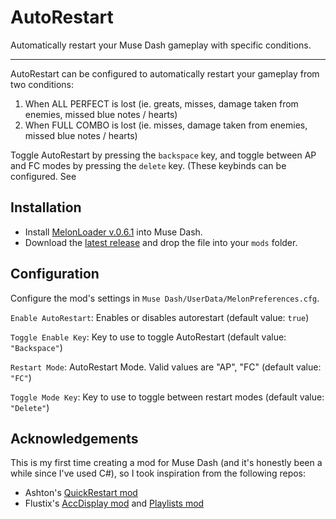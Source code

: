# AutoRestart

Automatically restart your Muse Dash gameplay with specific conditions.

---

AutoRestart can be configured to automatically restart your gameplay from two conditions:
1. When ALL PERFECT is lost (ie. greats, misses, damage taken from enemies, missed blue notes / hearts)
2. When FULL COMBO is lost (ie. misses, damage taken from enemies, missed blue notes / hearts)

Toggle AutoRestart by pressing the `backspace` key, and toggle between AP and FC modes by pressing the `delete` key.
(These keybinds can be configured. See 

## Installation

- Install [MelonLoader v.0.6.1](https://github.com/LavaGang/MelonLoader) into Muse Dash.
- Download the [latest release](https://github.com/Miriitode/AutoRestart/releases) and drop the file into your `mods` folder.

## Configuration

Configure the mod's settings in `Muse Dash/UserData/MelonPreferences.cfg`.

`Enable AutoRestart`: Enables or disables autorestart (default value: `true`)

`Toggle Enable Key`: Key to use to toggle AutoRestart (default value: `"Backspace"`)

`Restart Mode`: AutoRestart Mode. Valid values are "AP", "FC" (default value: `"FC"`)

`Toggle Mode Key`: Key to use to toggle between restart modes (default value: `"Delete"`)

## Acknowledgements

This is my first time creating a mod for Muse Dash (and it's honestly been a while since I've used C#), so I took inspiration from the following repos:

- Ashton's [QuickRestart mod](https://github.com/MDMods/QuickRestart)
- Flustix's [AccDisplay mod](https://github.com/flustix/AccDisplay) and [Playlists mod](https://github.com/MDMods/Playlists)
